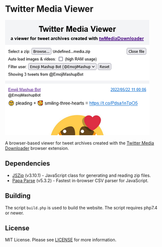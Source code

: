 # Twitter Media Viewer
![screenshot](public/meta-image.png)

A browser-based viewer for tweet archives created with the [Twitter Media Downloader](https://github.com/furyutei/twMediaDownloader) browser extension.

## Dependencies
- [JSZip](https://github.com/Stuk/jszip) (v3.10.1) - JavaScript class for generating and reading zip files.
- [Papa Parse](https://github.com/mholt/PapaParse) (v5.3.2) - Fastest in-browser CSV parser for JavaScript.

## Building

The script `build.php` is used to build the website. The script requires php7.4 or newer.

## License

MIT License. Please see [LICENSE](LICENSE) for more information.